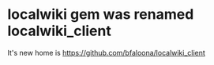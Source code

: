 localwiki gem was renamed localwiki_client
=========

It's new home is https://github.com/bfaloona/localwiki_client
